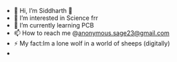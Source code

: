 - 👋 Hi, I’m Siddharth 🔮 
- 👀 I’m interested in Science frr
- 🌱 I’m currently learning PCB
- 📫 How to reach me @anonymous.sage23@gmail.com
- ⚡ My fact:Im a lone wolf in a world of sheeps (digitally)
- 

<!---
Anonymous-SAGE/Anonymous-SAGE is a ✨ special ✨ repository because its `README.md` (this file) appears on your GitHub profile.
You can click the Preview link to take a look at your changes.
--->
